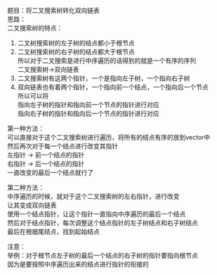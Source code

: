 题目：将二叉搜索树转化双向链表     
思路：     
二叉搜索树的特点：    
1. 二叉树搜索树的左子树的结点都小于根节点     
2. 二叉树搜索树的右子树的结点都大于根节点     
所以对于二叉搜索是进行中序遍历的话得到的就是一个有序的序列     
二叉搜索树->双向链表     
1. 二叉搜索树有这两个指针，一个是指向左子树，一个指向右子树     
2. 双向链表也有着两个指针，一个指向前一个结点，一个指向后一个节点    
所以可以将      
指向左子树的指针和指向前一个节点的指针进行对应    
指向右子树的指针和指向后一个节点的指针进行对应       

第一种方法：     
可以直接对于这个二叉搜索树进行遍历，将所有的结点有序的放到vector中     
然后再次对于每一个结点进行改变其指针     
左指针 -> 前一个结点的指针     
右指针 -> 后一个结点的指针    
一直改变的最后一个结点就行了    

第二种方法：     
中序遍历的时候，就对于这个二叉搜索树的左右指针，进行改变    
让其变成双向链表     
使用一个结点指针，让这个指针一直指向中序遍历的最后一个结点     
然后对于结点指针，每次调整这个结点指针的左子树结点和右子树结点      
最后在根据尾结点，找到起始结点      


注意：      
举例：对于根节点左子树的最后一个结点的右子树的指针要指向根节点       
因为是要按照中序遍历出来的结点进行指针的衔接的     



